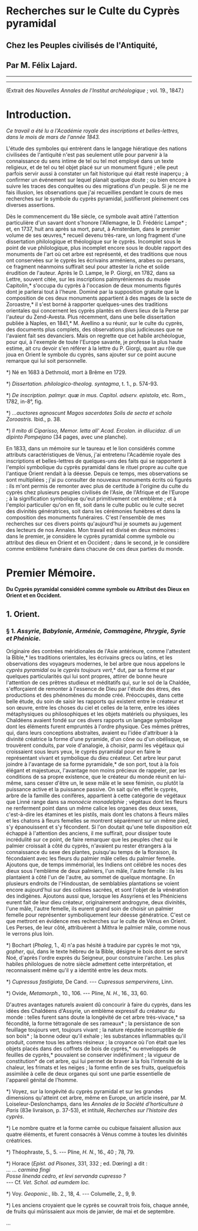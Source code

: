 # Recherches sur le Culte du Cyprès pyramidal

## Chez les Peuples civilisés de l'Antiquité,

## Par M. Félix Lajard.

---

---

(Extrait des _Nouvelles Annales de l'Institut archéologique_ ; vol. 19., 1847.)

# Introduction.

_Ce travail a été lu a l'Académie royale des inscriptions et belles-lettres, dans le mois de mars de l'année 1843._

L'étude des symboles qui entrèrent dans le langage hiératique des nations civilisées de l'antiquité n'est pas seulement utile pour parvenir à la connaissance du sens intime de tel ou tel mot employé dans un texte religieux, et de tel ou tel objet placé sur un monument figuré ; elle peut parfois servir aussi à constater un fait historique qui était resté inaperçu ; à confirmer un événement sur lequel planait quelque doute ; ou bien encore à suivre les traces des conquêtes ou des migrations d'un peuple. Si je ne me fais illusion, les observations que j'ai recueillies pendant le cours de mes recherches sur le symbole du cyprès pyramidal, justifieront pleinement ces diverses assertions.

Dès le commencement du 18e siècle, ce symbole avait attiré l'attention particulière d'un savant dont s'honore l'Allemagne, le D. Frédéric Lampe* ; et, en 1737, huit ans après sa mort, parut, à Amsterdam, dans le premier volume de ses œuvres,* recueil devenu très-rare, un long fragment d'une dissertation philologique et théologique sur le cyprès. Incomplet sous le point de vue philologique, plus incomplet encore sous le double rapport des monuments de l'art où cet arbre est représenté, et des traditions que nous ont conservées sur le cyprès les écrivains arméniens, arabes ou persans, ce fragment néanmoins suffirait seul pour attester la riche et solide érudition de l'auteur. Après le D. Lampe, le P. Giorgi, en 1782, dans sa Lettre, souvent citée, sur les inscriptions palmyréniennes du musée Capitolin,* s'occupa du cyprès à l'occasion de deux monuments figurés dont je parlerai tout à l'heure. Dominé par la supposition gratuite que la composition de ces deux monuments appartient à des mages de la secte de Zoroastre,* il s'est borné à rapporter quelques-unes des traditions orientales qui concernent les cyprès plantés en divers lieux de la Perse par l'auteur du Zend-Avesta. Plus récemment, dans une belle dissertation publiée à Naples, en 1841,* M. Avellino a su réunir, sur le culte du cyprès, des documents plus complets, des observations plus judicieuses que ne l'avaient fait ses devanciers. Mais on regrette que cet habile archéologue, pour qui, à l'exemple de toute l'Europe savante, je professe la plus haute estime, ait cru devoir s'en référer à la lettre du P. Giorgi, quant au rôle que joua en Orient le symbole du cyprès, sans ajouter sur ce point aucune remarque qui lui soit personnelle.

*) Né en 1683 à Dethmold, mort à Brême en 1729.

*) _Dissertation. philologico-theolog. syntagma_, t. 1., p. 574-93.

*) _De inscription. palmyr. quæ in mus. Capitol. adserv. epistola_, etc. Rom., 1782, in-8°, fig.

*) _...auctores agnoscunt Magos sacerdotes Solis de secta et schola Zoroastris._ Ibid., p. 38.

*) _Il mito di Ciparisso, Memor. letta all' Acad. Ercolan. in dilucidaz. di un dipinto Pompejano_ (34 pages, avec une planche).

En 1833, dans un mémoire sur le taureau et le lion considérés comme attributs caractéristiques de Vénus, j'ai entretenu l'Académie royale des inscriptions et belles-lettres de quelques-uns des faits qui se rapportent à l'emploi symbolique du cyprès pyramidal dans le rituel propre au culte que l'antique Orient rendait à la déesse. Depuis ce temps, mes observations se sont multipliées ; j'ai pu consulter de nouveaux monuments écrits où figurés : ils m'ont permis de remonter avec plus de certitude à l'origine du culte du cyprès chez plusieurs peuples civilisés de l'Asie, de l'Afrique et de l'Europe ; à la signification symbolique qu'eut primitivement cet emblème ; et à l'emploi particulier qu'on en fit, soit dans le culte public ou le culte secret des divinités génératrices, soit dans les cérémonies funèbres et dans la composition des monuments funéraires. C'est l'ensemble de mes recherches sur ces divers points qu'aujourd'hui je soumets au jugement des lecteurs de nos Annales. Mon travail est divisé en deux mémoires : dans le premier, je considère le cyprès pyramidal comme symbole ou attribut des dieux en Orient et en Occident ; dans le second, je le considère comme emblème funéraire dans chacune de ces deux parties du monde.

# Premier Mémoire.

**Du Cyprès pyramidal considéré comme symbole ou Attribut des Dieux en Orient et en Occident.**

## 1\. Orient.

### § 1\. _Assyrie, Babylonie, Arménie, Commagène, Phrygie, Syrie et Phénicie_.

Originaire des contrées méridionales de l'Asie antérieure, comme l'attestent la Bible,* les traditions orientales, les écrivains grecs ou latins, et les observations des voyageurs modernes, le bel arbre que nous appelons le _cyprès pyramidal_ ou le _cyprès toujours vert_,* dut, par sa forme et par quelques particularités qui lui sont propres, attirer de bonne heure l'attention de ces prêtres studieux et méditatifs qui, sur le sol de la Chaldée, s'efforçaient de remonter à l'essence de Dieu par l'étude des êtres, des productions et des phénomènes du monde créé. Préoccupés, dans cette belle étude, du soin de saisir les rapports qui existent entre le créateur et son œuvre, entre les choses du ciel et celles de la terre, entre les idées métaphysiques ou philosophiques et les objets matériels ou physiques, les Chaldéens avaient fondé sur ces divers rapports un langage symbolique dont les éléments furent empruntés à l'ordre physique. Ces mêmes prêtres, qui, dans leurs conceptions abstraites, avaient eu l'idée d'attribuer à la divinité créatrice la forme d'une pyramide, d'un cône ou d'un obélisque, se trouvèrent conduits, par voie d'analogie, à choisir, parmi les végétaux qui croissaient sous leurs yeux, le cyprès pyramidal pour en faire le représentant vivant et symbolique du dieu créateur. Cet arbre leur parut joindre à l'avantage de sa forme pyramidale,* de son port, tout à la fois élégant et majestueux, l'avantage non moins précieux de rappeler, par les conditions de sa propre existence, que le créateur du monde réunit en lui-même, sans cesser d'être un, le sexe mâle et le sexe féminin, ou plutôt la puissance active et la puissance passive. On sait qu'en effet le cyprès, arbre de la famille des conifères, appartient à cette catégorie de végétaux que Linné range dans sa _monoécie monadelphie_ ; végétaux dont les fleurs ne renferment point dans un même calice les organes des deux sexes, c'est-à-dire les étamines et les pistils, mais dont les chatons à fleurs mâles et les chatons à fleurs femelles se montrent séparément sur un même pied, s'y épanouissent et s'y fécondent. Si l'on doutait qu'une telle disposition eût échappé à l'attention des anciens, il me suffirait, pour dissiper toute incrédulité sur ce point, de faire remarquer que les peuples chez qui le palmier croissait à côté du cyprès, n'avaient pu rester étrangers à la connaissance du sexe des plantes, puisqu'au temps de la floraison, ils fécondaient avec les fleurs du palmier mâle celles du palmier femelle. Ajoutons que, de temps immémorial, les Indiens ont célébré les noces des dieux sous l'emblème de deux palmiers, l'un mâle, l'autre femelle : ils les plantaient à côté l'un de l'autre, au sommet de quelque montagne. En plusieurs endroits de l'Hindoustan, de semblables plantations se voient encore aujourd'hui sur des collines sacrées, et sont l'objet de la vénération des indigènes. Ajoutons aussi que, lorsque les Assyriens et les Phéniciens eurent fait de leur dieu créateur, originairement androgyne, deux divinités, l'une mâle, l'autre femelle, ils eurent grand soin de choisir un palmier femelle pour représenter symboliquement leur déesse génératrice. C'est ce que mettront en évidence mes recherches sur le culte de Vénus en Orient. Les Perses, de leur côté, attribuèrent à Mithra le palmier mâle, comme nous le verrons plus loin.

*) Bochart (_Phaleg_, 1., 4) n'a pas hésité à traduire par cyprès le mot גֹפֶר‎, _gopher_, qui, dans le texte hébreu de la Bible, désigne le bois dont se servit Noé, d'après l'ordre exprès du Seigneur, pour construire l'arche. Les plus habiles philologues de notre siècle admettent cette interprétation, et reconnaissent même qu'il y a identité entre les deux mots.

*) _Cupressus fastigiata_, De Cand. --- _Cupressus sempervirens_, Linn.

*) Ovide, _Metamorph._, 10., 106. --- Pline, _N. H._, 16., 33, 60.

D'autres avantages naturels avaient dû concourir à faire du cyprès, dans les idées des Chaldéens d'Assyrie, un emblème expressif du créateur du monde : telles furent sans doute la longévité de cet arbre très-vivace,* sa fécondité, la forme tétragonale de ses rameaux* ; la persistance de son feuillage toujours vert, toujours vivant ; la nature réputée incorruptible de son bois* ; la bonne odeur qu'il exhale ; les substances inflammables qu'il produit, comme tous les arbres résineux ; la croyance où l'on était que les objets placés dans des coffrets de bois de cyprès,* ou enveloppés de feuilles de cyprès,* pouvaient se conserver indéfiniment ; la vigueur de constitution* de cet arbre, qui lui permet de braver à la fois l'intensité de la chaleur, les frimats et les neiges ; la forme enfin de ses fruits, quelquefois assimilée à celle de deux organes qui sont une partie essentielle de l'appareil génital de l'homme.

*) Voyez, sur la longévité du cyprès pyramidal et sur les grandes dimensions qu'atteint cet arbre, même en Europe, un article inséré, par M. Loiseleur-Deslonchamps, dans les _Annales de la Société d'horticulture à Paris_ (83e livraison, p. 37-53), et intitulé, _Recherches sur l'histoire des cyprès_.

*) Le nombre quatre et la forme carrée ou cubique faisaient allusion aux quatre éléments, et furent consacrés à Vénus comme à toutes les divinités créatrices.

*) Théophraste, 5., 5. --- Pline, _H. N._, 16., 40 ; 78, 79.

*) Horace (_Epist. ad Pisones_, 331, 332 ; ed. Dœring) a dit :  
... ... _carmina fingi_  
_Posse linenda cedro, et levi servanda cupresso ?_  
--- Cf. _Vet. Schol. ad eumdem loc._ 

*) Voy. _Geoponic._, lib. 2., 18, 4. --- Columelle, 2., 9, 9.

*) Les anciens croyaient que le cyprès se couvrait trois fois, chaque année, de fruits qui mûrissaient aux mois de janvier, de mai et de septembre.

...
